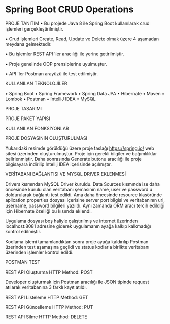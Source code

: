 # Spring Boot CRUD Operations

 


PROJE TANITIM
•	Bu projede Java 8 ile Spring Boot kullanılarak crud işlemleri gerçekleştirilmiştir. 

•	Crud işlemleri Create, Read, Update ve Delete olmak üzere 4 aşamadan meydana gelmektedir. 

•	Bu işlemler REST API 'ler aracılığı ile yerine getirilmiştir. 

•	Proje genelinde OOP prensiplerine uyulmuştur. 

•	API 'ler Postman arayüzü ile test edilmiştir.

KULLANILAN TEKNOLOJİLER

•	Spring Boot
•	Spring Framework
•	Spring Data JPA
•	Hibernate
•	Maven
•	Lombok
•	Postman
•	IntelliJ IDEA
•	MySQL




PROJE TASARIMI 




PROJE PAKET YAPISI


 



 
KULLANILAN FONKSİYONLAR








PROJE DOSYASININ OLUŞTURULMASI

 


Yukarıdaki resimde görüldüğü üzere proje taslağı https://spring.io/ web sitesi üzerinden oluşturulmuştur. Proje için gerekli bilgiler ve bağımlılıklar belirlenmiştir. Daha sonrasında Generate butonu aracılığı ile proje bilgisayara indirilip Intellij IDEA içerisinde açılmıştır.













VERİTABANI BAĞLANTISI VE MYSQL DRIVER EKLENMESİ

 

Drivers kısmından MySQL Driver kuruldu. Data Sources kısmında ise daha öncesinde kurulu olan veritabanı şemasının name, user ve password u doldurularak bağlantı test edildi. Ama daha öncesinde resource klasöründe aplication.properties dosyası içerisine server port bilgisi ve veritabanının url, username, password bilgileri yazıldı. Aynı zamanda ORM aracı tercih edildiği için Hibernate özelliği bu kısımda eklendi.
 

Uygulama dosyası boş haliyle çalıştırılmış ve internet üzerinden localhost:8081 adresine giderek uygulamanın ayağa kalkıp kalkmadığı kontrol edilmiştir.


 



 
 


Kodlama işlemi tamamlandıktan sonra proje ayağa kaldırılıp Postman üzerinden test aşamaşına geçildi ve status kodlarla birlikte veritabanı üzerinden işlemler kontrol edildi.
















POSTMAN TEST

REST API Oluşturma
HTTP Method: POST 
 
 

Developer oluşturmak için Postman aracılığı ile JSON tipinde request atılarak veritabanına 3 farklı kayıt atıldı. 







REST API Listeleme
HTTP Method: GET
 

REST API Güncelleme
HTTP Method: PUT
 




REST API Silme
HTTP Method: DELETE
 

